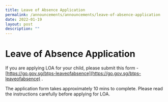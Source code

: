 ```yaml
---
title: Leave of Absence Application
permalink: /announcements/announcements/leave-of-absence-application
date: 2022-01-19
layout: post
description: ""
---
```

# Leave of Absence Application


If you are applying LOA for your child, please submit this form - [https://go.gov.sg/btps-leaveofabsence](https://go.gov.sg/btps-leaveofabsence) . 

The application form takes approximately 10 mins to complete. Please read the instructions carefully before applying for LOA.